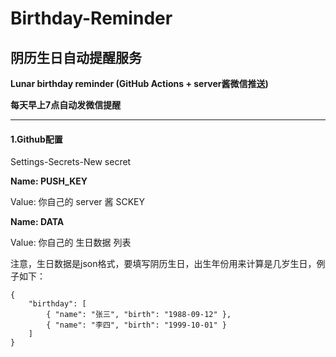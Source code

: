 # Birthday-Reminder
## 阴历生日自动提醒服务

**Lunar birthday reminder (GitHub Actions + server酱微信推送)**

**每天早上7点自动发微信提醒**

------

#### 1.Github配置
Settings-Secrets-New secret

**Name: PUSH_KEY**

Value: 你自己的 server 酱 SCKEY

**Name: DATA**

Value: 你自己的 生日数据 列表

注意，生日数据是json格式，要填写阴历生日，出生年份用来计算是几岁生日，例子如下：

```
{
    "birthday": [
        { "name": "张三", "birth": "1988-09-12" },
        { "name": "李四", "birth": "1999-10-01" }
    ]
}
```


